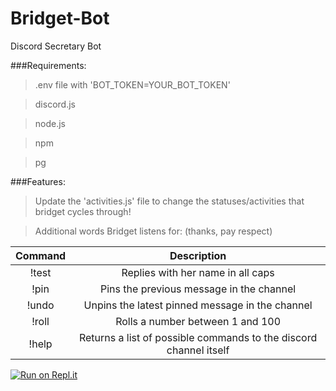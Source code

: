 # Bridget-Bot
Discord Secretary Bot

###Requirements:
  >.env file with 'BOT_TOKEN=YOUR_BOT_TOKEN'

  >discord.js

  >node.js

  >npm

  >pg

###Features:

  >Update the 'activities.js' file to change the statuses/activities that bridget cycles through!
  
  >Additional words Bridget listens for: (thanks, pay respect)
  
  

| Command    | Description           |
| :-------------: |:-------------:| 
| !test | Replies with her name in all caps |
| !pin | Pins the previous message in the channel |
| !undo | Unpins the latest pinned message in the channel |
| !roll | Rolls a number between 1 and 100 |
| !help | Returns a list of possible commands to the discord channel itself |

[![Run on Repl.it](https://repl.it/badge/github/ydocsgnillats/bridget-bot)](https://repl.it/github/ydocsgnillats/bridget-bot)


